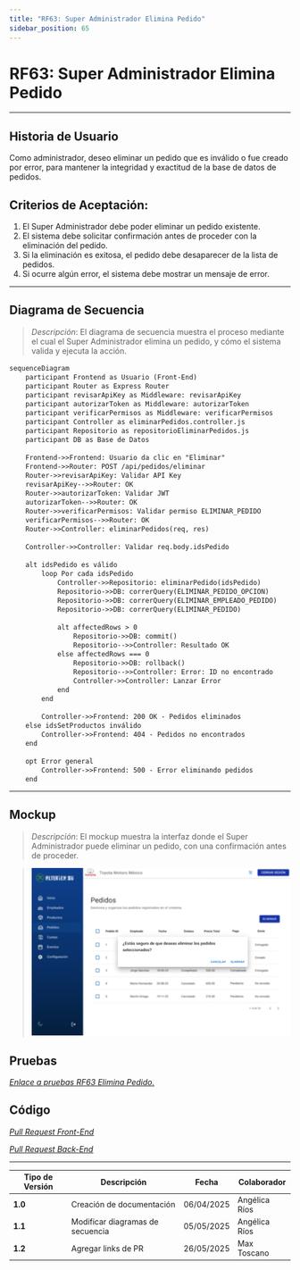 ```yaml
---
title: "RF63: Super Administrador Elimina Pedido"
sidebar_position: 65
---
```


# RF63: Super Administrador Elimina Pedido

---

## Historia de Usuario

Como administrador, deseo eliminar un pedido que es inválido o fue creado por error, para mantener la integridad y exactitud de la base de datos de pedidos.​

## **Criterios de Aceptación:**

1. El Super Administrador debe poder eliminar un pedido existente.
2. El sistema debe solicitar confirmación antes de proceder con la eliminación del pedido.
3. Si la eliminación es exitosa, el pedido debe desaparecer de la lista de pedidos.
4. Si ocurre algún error, el sistema debe mostrar un mensaje de error.

---

## **Diagrama de Secuencia**

> _Descripción_: El diagrama de secuencia muestra el proceso mediante el cual el Super Administrador elimina un pedido, y cómo el sistema valida y ejecuta la acción.

```mermaid
sequenceDiagram
    participant Frontend as Usuario (Front-End)
    participant Router as Express Router
    participant revisarApiKey as Middleware: revisarApiKey
    participant autorizarToken as Middleware: autorizarToken
    participant verificarPermisos as Middleware: verificarPermisos
    participant Controller as eliminarPedidos.controller.js
    participant Repositorio as repositorioEliminarPedidos.js
    participant DB as Base de Datos

    Frontend->>Frontend: Usuario da clic en "Eliminar"
    Frontend->>Router: POST /api/pedidos/eliminar
    Router->>revisarApiKey: Validar API Key
    revisarApiKey-->>Router: OK
    Router->>autorizarToken: Validar JWT
    autorizarToken-->>Router: OK
    Router->>verificarPermisos: Validar permiso ELIMINAR_PEDIDO
    verificarPermisos-->>Router: OK
    Router->>Controller: eliminarPedidos(req, res)

    Controller->>Controller: Validar req.body.idsPedido

    alt idsPedido es válido
        loop Por cada idsPedido
            Controller->>Repositorio: eliminarPedido(idsPedido)
            Repositorio->>DB: correrQuery(ELIMINAR_PEDIDO_OPCION)
            Repositorio->>DB: correrQuery(ELIMINAR_EMPLEADO_PEDIDO)
            Repositorio->>DB: correrQuery(ELIMINAR_PEDIDO)

            alt affectedRows > 0
                Repositorio->>DB: commit()
                Repositorio-->>Controller: Resultado OK
            else affectedRows === 0
                Repositorio->>DB: rollback()
                Repositorio-->>Controller: Error: ID no encontrado
                Controller->>Controller: Lanzar Error
            end
        end

        Controller->>Frontend: 200 OK - Pedidos eliminados
    else idsSetProductos inválido
        Controller->>Frontend: 404 - Pedidos no encontrados
    end

    opt Error general
        Controller->>Frontend: 500 - Error eliminando pedidos
    end

```

---

## **Mockup**

> _Descripción_: El mockup muestra la interfaz donde el Super Administrador puede eliminar un pedido, con una confirmación antes de proceder.

> ![Interfaz de eliminar pedidos](imagenes/RF63EliminaPedido.png)

## **Pruebas**

_<u>[Enlace a pruebas RF63 Elimina Pedido.](https://docs.google.com/spreadsheets/d/1NLGwGrGA5PVOEzLaqxa8Ts1D_Ng3QzzqNKWJYUzxD-M/edit?gid=701264535#gid=701264535)</u>_

## **Código**

_<u>[Pull Request Front-End](https://github.com/CodeAnd-Co/Frontend-Text-Lines/pull/62)</u>_

_<u>[Pull Request Back-End](https://github.com/CodeAnd-Co/Backend-textiles/pull/55)</u>_

---

| **Tipo de Versión** | **Descripción**                  | **Fecha**  | **Colaborador** |
| ------------------- | -------------------------------- | ---------- | --------------- |
| **1.0**             | Creación de documentación        | 06/04/2025 | Angélica Ríos   |
| **1.1**             | Modificar diagramas de secuencia | 05/05/2025 | Angélica Ríos   |
| **1.2**             | Agregar links de PR              | 26/05/2025 | Max Toscano     |
